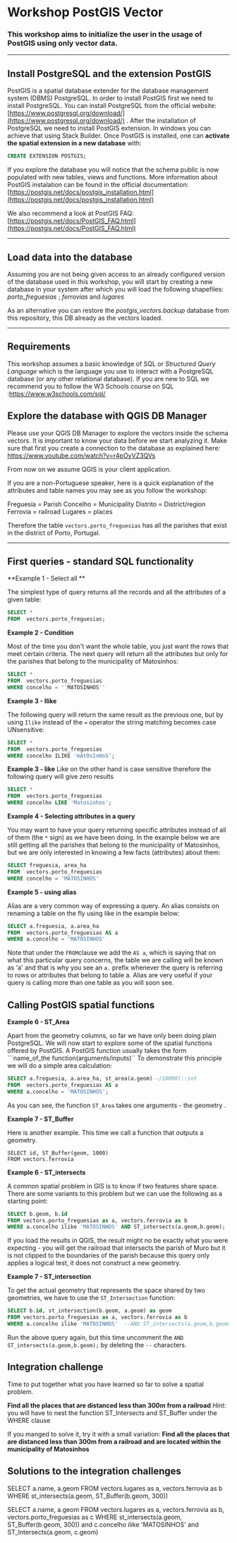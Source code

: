 # **Workshop PostGIS Vector**

### This workshop aims to initialize the user in the usage of PostGIS using only vector data.



----------
## Install PostgreSQL and the extension PostGIS

PostGIS is a spatial database extender for the database management system (DBMS) PostgreSQL. In order to install PostGIS first we need to install PostgreSQL. You can install PostgreSQL from the official website: [https://www.postgresql.org/download/](https://www.postgresql.org/download/) .
After the installation of PostgreSQL we need to install PostGIS extension. In windows you can achieve that using Stack Builder.
Once PostGIS is installed, one can **activate the spatial extension in a new database** with:

```sql
CREATE EXTENSION POSTGIS;
```

If you explore the database you will notice that the schema public is now populated with new tables, views and functions.
More information about PostGIS instalation can be found in the official documentation: [https://postgis.net/docs/postgis_installation.html](https://postgis.net/docs/postgis_installation.html)

We also recommend a look at PostGIS FAQ:
[https://postgis.net/docs/PostGIS_FAQ.html](https://postgis.net/docs/PostGIS_FAQ.html)

----------

## Load data into the database

Assuming you are not being given access to an already configured version of the database used in this workshop, you will start by creating a new database in your system after which you will load the following shapefiles: *porto_freguesias* ; *ferrovias* and *lugares*

As an alternative you can restore the *postgis_vectors.backup* database from this repository, this DB already as the vectors loaded.

----------


## Requirements

This workshop assumes a basic knowledge of SQL or *Structured Query Language* which is the language you use to interact with a PostgreSQL database (or any other relational database). If you are new to SQL we recommend you to follow the W3 Schools course on SQL :https://www.w3schools.com/sql/

## Explore the database with QGIS DB Manager

Please use your QGIS DB Manager to explore the vectors inside the schema vectors. It is important to know your data before we start analyzing it. Make sure that first you create a connection to the database as explained here: https://www.youtube.com/watch?v=r4pOyVZ3QVs 

From now on we assume QGIS is your client application.

If you are a non-Portuguese speaker, here is a quick explanation of the attributes and table names you may see as you follow the workshop:

Freguesia = Parish
Concelho = Municipality
Distrito = District/region
Ferrovia = railroad
Lugares = places

Therefore the table ```vectors.porto_freguesias``` has all the parishes that exist in the district of Porto, Portugal.

----------

## First queries - standard SQL functionality

**Example 1 - Select all **

The simplest type of query returns all the records and all the attributes of a given table:

```sql 
SELECT * 
FROM  vectors.porto_freguesias;
```
**Example 2 - Condition**

Most of the time you don't want the whole table, you just want the rows that meet certain criteria. The next query will return all the attributes but only for the parishes that belong to the municipality of Matosinhos:

```sql 
SELECT * 
FROM  vectors.porto_freguesias
WHERE concelho = ''MATOSINHOS''
```

**Example 3 - Ilike**

The following query will return the same result as the previous one, but by using  ```Ilike``` instead of the ```=``` operator the string matching becomes case UNsensitive:

```sql 
SELECT * 
FROM  vectors.porto_freguesias
WHERE concelho ILIKE 'mAtOsInHoS';
```
**Example 3 - like**
Like on the other hand is case sensitive therefore the following query will give zero results
```sql
SELECT * 
FROM  vectors.porto_freguesias
WHERE concelho LIKE 'Matosinhos';
```
**Example 4 - Selecting attributes in a query**

You may want to have your query returning specific attributes instead of all of them  (the ```*``` sign) as we have been doing. In the example below we are still getting all the parishes that belong to the municipality of Matosinhos, but we are only interested in knowing a few facts (attributes) about them:

```sql
SELECT freguesia, area_ha 
FROM  vectors.porto_freguesias
WHERE concelho = 'MATOSINHOS'
```
**Example 5 - using alias**

Alias are a very common way of expressing a query. An alias consists on renaming a table on the fly using like in the example below:

```sql
SELECT a.freguesia, a.area_ha 
FROM  vectors.porto_freguesias AS a
WHERE a.concelho = 'MATOSINHOS'
```
Note that under the ```FROM```clause we add the ```AS a```, which is saying that on what this particular query concerns, the table we are calling will be known as 'a' and that is why you see an ```a.``` prefix whenever the query is referring to rows or attributes that belong to table a. Alias are very useful if your query is calling more than one table as you will soon see. 


## Calling PostGIS spatial functions

**Example 6 - ST_Area**

Apart from the geometry columns, so far we have only been doing plain PostgreSQL. We will now start to explore some of the spatial functions offered by PostGIS. A PostGIS function usually takes the form ```name_of_the function(arguments/inputs)`` To demonstrate this principle we will do a simple area calculation:

```sql
SELECT a.freguesia, a.area_ha, st_area(a.geom)--/10000)::int
FROM  vectors.porto_freguesias AS a
WHERE a.concelho = 'MATOSINHOS';
```
As you can see, the function ```ST_Area``` takes one arguments - the geometry .

**Example 7 - ST_Buffer**

Here is another example. This time we call a function that outputs a geometry.

```'sql
SELECT id, ST_Buffer(geom, 1000)
FROM vectors.ferrovia

```



**Example 6 - ST_intersects**

A common spatial problem in GIS is to know if two features share space. There are some variants to this problem but we can use the following as a starting point:

```sql
SELECT b.geom, b.id
FROM vectors.porto_freguesias as a, vectors.ferrovia as b
WHERE a.concelho ilike 'MATOSINHOS' AND ST_intersects(a.geom,b.geom);
```
If you load the results in QGIS, the result might no be exactly what you were expecting - you will get the railroad that intersects the parish of Muro but it is not clipped to the boundaries of the parish because this query only applies a logical test, it does not construct a new geometry.

**Example 7 - ST_intersection**

To get the actual geometry that represents the space shared by two geometries, we have to use the ```ST_Intersection``` function:

```sql
SELECT b.id, st_intersection(b.geom, a.geom) as geom
FROM vectors.porto_freguesias as a, vectors.ferrovia as b
WHERE a.concelho ilike 'MATOSINHOS'  --AND ST_intersects(a.geom,b.geom); 
```

Run the above query again, but this time uncomment the ``` AND ST_intersects(a.geom,b.geom); ```  by deleting the ```--``` characters.




## Integration challenge

Time to put together what you have learned so far to solve a spatial problem. 

**Find all the places that are distanced less than 300m from a railroad**
*Hint*: you will have to nest the function ST_Intersects and ST_Buffer under the WHERE clause

If you manged to solve it, try it with a small variation:
**Find all the places that are distanced less than 300m from a railroad and are located within the municipality of Matosinhos**




















## Solutions to the integration challenges

SELECT a.name, a.geom
FROM vectors.lugares as a, vectors.ferrovia as b
WHERE st_intersects(a.geom, ST_Buffer(b.geom, 300)) 

SELECT a.name, a.geom
FROM vectors.lugares as a, vectors.ferrovia as b, vectors.porto_freguesias as c
WHERE st_intersects(a.geom, ST_Buffer(b.geom, 300)) and c.concelho ilike 'MATOSINHOS' and ST_Intersects(a.geom, c.geom)
